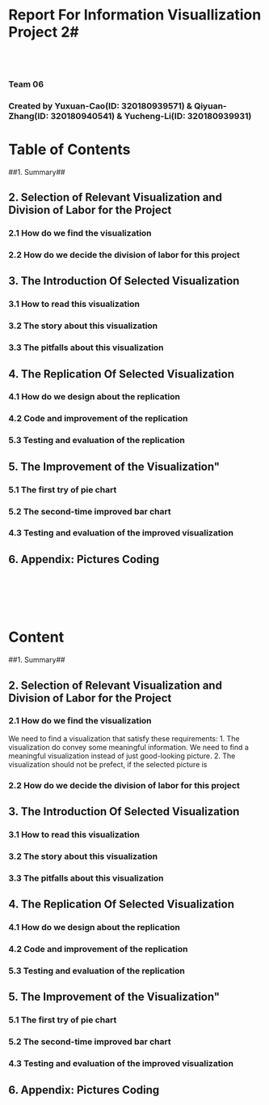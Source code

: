 # Report For Information Visuallization Project 2#

<br><br>


### Team 06 ###
### Created by Yuxuan-Cao(ID: 320180939571) & Qiyuan-Zhang(ID: 320180940541) & Yucheng-Li(ID: 320180939931) ###



# Table of Contents #

##1. Summary##


## 2.  Selection of Relevant Visualization and Division of Labor for the Project ##

### 2.1 How do we find the visualization ###

### 2.2 How do we decide the division of labor for this project ###



## 3. The Introduction Of Selected Visualization  ##

### 3.1 How to read this visualization ###

### 3.2 The story about this visualization ###

### 3.3 The pitfalls about this visualization ###


## 4. The Replication Of Selected Visualization  ##

### 4.1 How do we design about the replication ###

### 4.2 Code and improvement of the replication ###

### 5.3 Testing and evaluation of the replication ###




## 5. The Improvement of the Visualization" ##

### 5.1 The first try of pie chart ###

### 5.2 The second-time improved bar chart ###

### 4.3 Testing and evaluation of the improved visualization ###




## 6. Appendix: Pictures Coding ##

<br><br><br><br>
# Content #



##1. Summary##


## 2.  Selection of Relevant Visualization and Division of Labor for the Project ##

### 2.1 How do we find the visualization ###
We need to find a visualization that satisfy these requirements: 1. The visualization do convey some meaningful information. We need to find a meaningful visualization instead of just good-looking picture. 2. The visualization should not be prefect, if the selected picture is 

### 2.2 How do we decide the division of labor for this project ###



## 3. The Introduction Of Selected Visualization  ##

### 3.1 How to read this visualization ###

### 3.2 The story about this visualization ###

### 3.3 The pitfalls about this visualization ###


## 4. The Replication Of Selected Visualization  ##

### 4.1 How do we design about the replication ###

### 4.2 Code and improvement of the replication ###

### 5.3 Testing and evaluation of the replication ###




## 5. The Improvement of the Visualization" ##

### 5.1 The first try of pie chart ###

### 5.2 The second-time improved bar chart ###

### 4.3 Testing and evaluation of the improved visualization ###




## 6. Appendix: Pictures Coding ##














